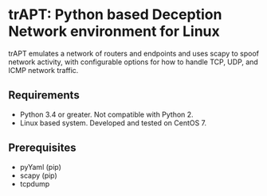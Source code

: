 trAPT:  Python based Deception Network environment for Linux
========

trAPT emulates a network of routers and endpoints and uses scapy to spoof network activity, with configurable options for how to handle TCP, UDP, and ICMP network traffic. 

Requirements
--------

* Python 3.4 or greater.   Not compatible with Python 2.
* Linux based system.  Developed and tested on CentOS 7. 

Prerequisites
--------

* pyYaml (pip)
* scapy (pip)
* tcpdump
